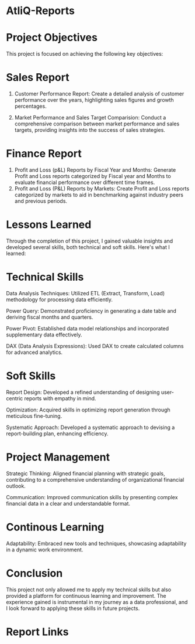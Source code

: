 # AtliQ-Reports
# Project Objectives
This project is focused on achieving the following key objectives:

# Sales Report
  1. Customer Performance Report:
       Create a detailed analysis of customer performance over the years, highlighting sales figures and growth percentages.

  2. Market Performance and Sales Target Comparision:
       Conduct a comprehensive comparison between market performance and sales targets, providing insights into the success of sales strategies.
# Finance Report
  1. Profit and Loss (p&L) Reports by Fiscal Year and Months:
     Generate Profit and Loss reports categorized by Fiscal year and Months to evaluate financial performance over different 
     time frames.
  2. Profit and Loss (P&L) Reports by Markets:
     Create Profit and Loss reports categorized by markets to aid in benchmarking against industry peers and previous periods.
# Lessons Learned
Through the completion of this project, I gained valuable insights and developed several skills, both technical and soft skills. Here's what I learned:
# Technical Skills
Data Analysis Techniques: Utilized ETL (Extract, Transform, Load) methodology for processing data efficiently.

Power Query: Demonstrated proficiency in generating a date table and deriving fiscal months and quarters.

Power Pivot: Established data model relationships and incorporated supplementary data effectively.

DAX (Data Analysis Expressions): Used DAX to create calculated columns for advanced analytics.
# Soft Skills
Report Design: Developed a refined understanding of designing user-centric reports with empathy in mind.

Optimization: Acquired skills in optimizing report generation through meticulous fine-tuning.

Systematic Approach: Developed a systematic approach to devising a report-building plan, enhancing efficiency.
# Project Management
Strategic Thinking: Aligned financial planning with strategic goals, contributing to a comprehensive understanding of organizational financial outlook.

Communication: Improved communication skills by presenting complex financial data in a clear and understandable format.
# Continous Learning
Adaptability: Embraced new tools and techniques, showcasing adaptability in a dynamic work environment.
# Conclusion
This project not only allowed me to apply my technical skills but also provided a platform for continuous learning and improvement. The experience gained is instrumental in my journey as a data professional, and I look forward to applying these skills in future projects.
# Report Links



